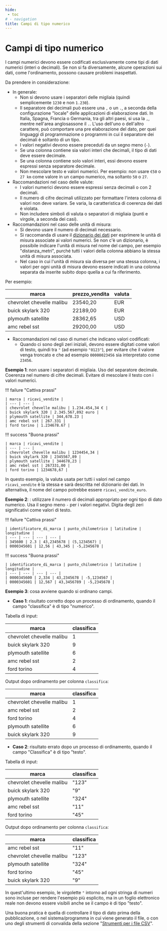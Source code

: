 ```yaml
---
hide:
 - toc
# - navigation
title: Campi di tipo numerico
---
```


# Campi di tipo numerico

I campi numerici devono essere codificati esclusivamente come tipi di dati numerici (interi o decimali). Se non si fa diversamente, alcune operazioni sui dati, come l'ordinamento, possono causare problemi inaspettati.

Da prendere in considerazione:

- In generale:
    - Non si devono usare i separatori delle migliaia (quindi semplicemente `1230` e non `1.230`).
    - Il separatore dei decimali può essere una `,` o un `.`, a seconda della configurazione "locale" delle applicazioni di elaborazione dati. In Italia, Spagna, Francia o Germania, tra gli altri paesi, si usa la `,`, mentre nell'area anglosassone il `.`. L'uso dell'uno o dell'altro carattere, può comportare una pre elaborazione del dato, per quei linguaggi di programmazione o programmi in cui il separatore dei decimali è soltanto di un tipo.
    - I valori negativi devono essere preceduti da un segno meno (`-`).
    - Se una colonna contiene sia valori interi che decimali, il tipo di dati deve essere decimale.
    - Se una colonna contiene solo valori interi, essi devono essere espressi senza separatore decimale.
    - Non mescolare testo e valori numerici. Per esempio: non usare `€50` o `27 km` come valore in un campo numerico, ma soltanto `50` o `27`.
- Raccomandazioni nel caso delle valute:
    - I valori numerici devono essere espressi senza decimali o con 2 decimali.
    - Il numero di cifre decimali utilizzato per formattare l'intera colonna di valori non deve variare. Se varia, la caratteristica di coerenza dei dati è violata.
    - Non includere simboli di valuta o separatori di migliaia (punti e virgole, a seconda dei casi).
- Raccomandazioni nel caso delle unità di misura:
    - Si devono usare il numero di decimali necessario.
    - Si raccomanda di usare il [dizionario dei dati](../dizionario_dati.md) per esprimere le unità di misura associate ai valori numerici. Se non c'è un dizionario, è possibile indicare l'unità di misura nel nome del campo, per esempio "distanza_metri", purché tutti i valori della colonna abbiano la stessa unità di misura associata.
    - Nel caso in cui l'unità di misura sia diversa per una stessa colonna, i valori per ogni unità di misura devono essere indicati in una colonna separata da inserite subito dopo quella a cui fa riferimento.

Per esempio:

| marca | prezzo_vendita | valuta |
| --- | --- | --- |
| chevrolet chevelle malibu | 23540,20 | EUR |
| buick skylark 320 | 22189,00 | EUR |
| plymouth satellite | 28362,65 | USD |
| amc rebel sst | 29200,00 | USD |

- Raccomandazioni nel caso di numeri che indicano valori codificati:
    - Quando ci sono degli zeri iniziali, devono  essere  digitati come valori di testo, quindi tra `"` (ad esempio `"0123"`), per evitare che il valore venga troncato e che ad esempio `00000023456` sia interpretato come `23456`.

**Esempio 1**: non usare i separatori di migliaia. Uso del separatore decimale. Coerenza nel numero di cifre decimali. Evitare di mescolare il testo con i valori numerici.

!!! failure "Cattiva prassi"

    | marca | ricavi_vendite |
    | --- | --- |
    | chevrolet chevelle malibu | 1.234.454,34 € |
    | buick skylark 320 | 2.345.567,892 euro |
    | plymouth satellite | 344,678.23 |
    | amc rebel sst | 267.331 |
    | ford torino | 1.234678.67 |

!!! success "Buona prassi"

    | marca | ricavi_vendite |
    | --- | --- |
    | chevrolet chevelle malibu | 1234454,34 |
    | buick skylark 320 | 2345567,89 |
    | plymouth satellite | 344678,23 |
    | amc rebel sst | 267331,00 |
    | ford torino | 1234678,67 |

In questo esempio, la valuta usata per tutti i valori nel campo `ricavi_vendite` è la stessa e sarà descritta nel dizionario dei dati. In alternativa, il nome del campo potrebbe essere `ricavi_vendite_euro`.

**Esempio 2**: : utilizzare il numero di decimali appropriato per ogni tipo di dato numerico. Usa il segno meno `-` per i valori negativi. Digita degli zeri significativi come valori di testo.

!!! failure "Cattiva prassi"

    | identificatore_di_marca | punto_chilometrico | latitudine | longitudine |
    | --- | --- | --- | --- |
    | 345600 | 2.3 | 43,2345678 | (5,1234567) |
    | 0000345601 | 12,56 | 43,345 | -5,2345678 |

!!! success "Buona prassi"

    | identificatore_di_marca | punto_chilometrico | latitudine | longitudine |
    | --- | --- | --- | --- |
    | 0000345600 | 2,334 | 43,2345678 | -5,1234567 |
    | 0000345601 | 12,567 | 43,3456789 | -5,2345678 |

**Esempio 3**: cosa avviene quando si ordinano campi.

- **Caso 1**: risultato corretto dopo un processo di ordinamento, quando il campo "classifica" è di tipo "numerico".

Tabella di input:

| marca | classifica |
| --- | --- |
| chevrolet chevelle malibu | 1 |
| buick skylark 320 | 9 |
| plymouth satellite | 6 |
| amc rebel sst | 2 |
| ford torino | 4 |

Output dopo ordinamento per colonna `classifica`:

| marca | classifica |
| --- | --- |
| chevrolet chevelle malibu | 1 |
| amc rebel sst | 2 |
| ford torino | 4 |
| plymouth satellite | 6 |
| buick skylark 320 | 9 |

- **Caso 2**: risultato errato dopo un processo di ordinamento, quando il campo "Classifica" è di tipo "testo".

Tabella di input:

| marca | classifica |
| --- | --- |
| chevrolet chevelle malibu | "123" |
| buick skylark 320 | "9" |
| plymouth satellite | "324" |
| amc rebel sst | "11" |
| ford torino | "45" |

Output dopo ordinamento per colonna `classifica`:

| marca | classifica |
| --- | --- |
| amc rebel sst | "11" |
| chevrolet chevelle malibu | "123" |
| plymouth satellite | "324" |
| ford torino | "45" |
| buick skylark 320 | "9" |

In quest'ultimo esempio, le virgolette `"` intorno ad ogni stringa di numeri sono incluse per rendere l'esempio più esplicito, ma in un foglio elettronico reale non devono essere visibili anche se il campo è di tipo "testo".

Una buona pratica è quella di controllare il tipo di dato prima della pubblicazione, o nel sistema/programma in cui viene generato il file, o con uno degli strumenti di convalida della sezione "[Strumenti per i file CSV](../strumenti_file_CSV.md)".
